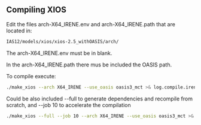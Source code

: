 ## Compiling XIOS

Edit the files arch-X64_IRENE.env and arch-X64_IRENE.path that are located in:

```bash
IAS12/models/xios/xios-2.5_withOASIS/arch/
```
The arch-X64_IRENE.env must be in blank.

In the arch-X64_IRENE.path there mus be included the OASIS path.

To compile execute:

```bash
./make_xios --arch X64_IRENE --use_oasis oasis3_mct >& log.compile.irene
```
Could be also included --full to generate dependencies and recompile from scratch, and --job 10 to accelerate the compilation

```bash
./make_xios --full --job 10 --arch X64_IRENE --use_oasis oasis3_mct >& log.compile.irene
```
